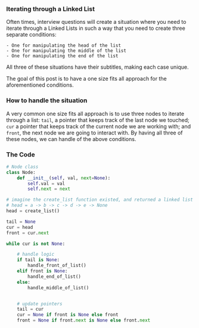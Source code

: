 
### Iterating through a Linked List
Often times, interview questions will create a situation where you need to iterate through a Linked Lists in such a way that you need to create three separate conditions:

    - One for manipulating the head of the list
    - One for manipulating the middle of the list
    - One for manipulating the end of the list

All three of these situations have their subtitles, making each case unique.

The goal of this post is to have a one size fits all approach for the aforementioned conditions.


### How to handle the situation
A very common one size fits all approach is to use three nodes to iterate through a list: `tail`, a pointer that keeps track of the last node we touched;
`cur` a pointer that keeps track of the current node we are working with; and `front`, the next node we are going to interact with. By having all three of these nodes,
we can handle of the above conditions.

### The Code

```python
# Node class
class Node:
    def __init__(self, val, next=None):
        self.val = val
        self.next = next

# imagine the create_list function existed, and returned a linked list
# head = a -> b -> c -> d -> e -> None
head = create_list()

tail = None
cur = head
front = cur.next

while cur is not None:

    # handle logic
    if tail is None:
        handle_front_of_list()
    elif front is None:
        handle_end_of_list()
    else:
        handle_middle_of_list()


    # update pointers
    tail = cur
    cur = None if front is None else front
    front = None if front.next is None else front.next
```

